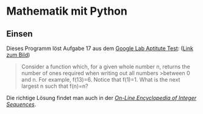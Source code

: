 Mathematik mit Python
============

Einsen
------------

Dieses Programm löst Aufgabe 17 aus dem [Google Lab Aptitute Test](http://googleblog.blogspot.co.at/2004/09/pencils-down-people.html): ([Link zum Bild](http://4.bp.blogspot.com/_Ap14FtNN91w/Rll5xV8Px1I/AAAAAAAAAHw/qSjyk8HXYsk/s1600/GLAT_4.jpg))

>Consider a function which, for a given whole number n, returns the number of ones required when writing out all numbers >between 0 and n.  For example, f(13)=6.  Notice that f(1)=1.  What is the next largest n such that f(n)=n?

Die richtige Lösung findet man auch in der *[On-Line Encyclopedia of Integer Sequences](https://oeis.org/A014778)*.
